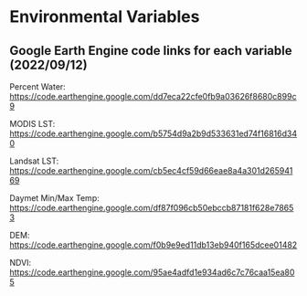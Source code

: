 # Environmental Variables

 ## Google Earth Engine code links for each variable (2022/09/12)
 Percent Water: https://code.earthengine.google.com/dd7eca22cfe0fb9a03626f8680c899c9
 
 MODIS LST: https://code.earthengine.google.com/b5754d9a2b9d533631ed74f16816d340
 
 Landsat LST: https://code.earthengine.google.com/cb5ec4cf59d66eae8a4a301d26594169
 
 Daymet Min/Max Temp: https://code.earthengine.google.com/df87f096cb50ebccb87181f628e78653
 
 DEM: https://code.earthengine.google.com/f0b9e9ed11db13eb940f165dcee01482
 
 NDVI: https://code.earthengine.google.com/95ae4adfd1e934ad6c7c76caa15ea805

